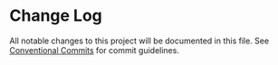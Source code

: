 # Change Log

All notable changes to this project will be documented in this file.
See [Conventional Commits](https://pages.git.daimler.com/dh-io-mbmxp/seamless/#/guidelines/git/commit) for commit guidelines.
